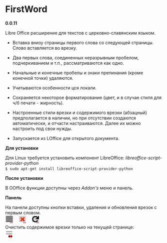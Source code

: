 # FirstWord

**0.0.11**

Libre Office расширение для текстов с церковно-славянским языком.  

- Вставка внизу страницы первого слова со следующей страницы. Слово вставляется во врезку.
- Два первых слова, соединенных неразрывным пробелом, подчеркиванием и т.п., рассматриваются как одно.
- Начальные и конечные пробелы и знаки препинания (кроме конечной точки) удаляются.
- Учитываются особенности цся локали.
- Сохраняется некоторое форматирование (цвет, и в случае стиля для ч/б печати - жирность).
- Настроенные стили врезки и содержимого врезки (абзацный) предполагается в наличии, но при отсутствии создаются автоматически, и отчасти настраиваются. Далее их можно настроить под свои нужды.

- Запускается из LOffice для открытого документа.


**Для установки**  

Для Linux требуется установить компонент LibreOffice: *libreoffice-script-provider-python*  
``$ sudo apt-get install libreoffice-script-provider-python``  

**После установки**  

В OOffice функции доступны через _Addon's_ меню и панель.  


**Панель**  

На панели доступны кнопки вставки, удаления и обновления врезок с первым словом.     
![Вставка](src/Images/FW_16.png) &nbsp;&nbsp; ![Удаление](src/Images/FWRem_16.png) &nbsp;&nbsp; ![Обновление](src/Images/FWUpd_16.png)  
Очистить содержимое врезки только на текущей странице:  
![Очистить текущую врезку](src/Images/FWClean_16.png)  


